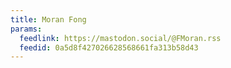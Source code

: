 ```yaml
---
title: Moran Fong
params:
  feedlink: https://mastodon.social/@FMoran.rss
  feedid: 0a5d8f427026628568661fa313b58d43
---
```

